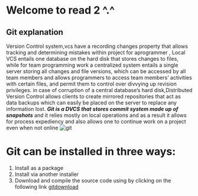 # Welcome to read 2 ^.^

##  Git explanation 
Version Control system,vcs have a recording changes property that allows tracking and determining mistakes within project 
for aprogrammer , Local VCS entails one database on the hard disk that stores changes to files, while for team programming work a centralized system entails a single server storing all changes and file versions, which can be accessed by all team members and allows programmers to access team members’ activities with certain files,
and permit them to control over divvying up revision privileges.
in case of corruption of a central database’s hard disk,Distributed Version Control allows clients to create mirrored repositories that act as data backups which can easily be placed on the server to replace any information lost.
***Git is a DVCS that stores commit system made up of snapshots*** and it relies mostly on local operations and as a result it allows for process expediency and also allows one to continue work on a project even when not online 
![git](https://www.qsstechnosoft.com/wp-content/uploads/2019/05/Distributed-Version-Control-Banner-min-1-1024x512.png)
# Git can be installed in three ways:
 1) Install as a package
 2) Install via another installer
 3) Download and compile the source code using by clicking on the following link
 [gitdownload](http://git-scm.com/download/win)
